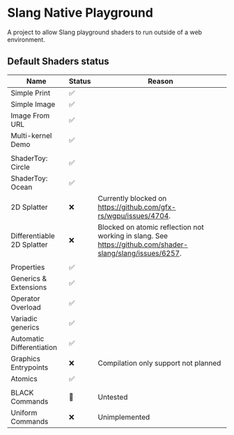 # Slang Native Playground

A project to allow Slang playground shaders to run outside of a web environment. 

## Default Shaders status

| Name | Status | Reason |
|------|--------|--------|
| Simple Print | ✅ | |
| Simple Image | ✅ | |
| Image From URL | ✅ | |
| Multi-kernel Demo | ✅ | |
| | | |
| ShaderToy: Circle | ✅ | |
| ShaderToy: Ocean | ✅ | |
| 2D Splatter | ❌ | Currently blocked on https://github.com/gfx-rs/wgpu/issues/4704. |
| Differentiable 2D Splatter | ❌ | Blocked on atomic reflection not working in slang. See https://github.com/shader-slang/slang/issues/6257. |
| | | |
| Properties | ✅ | |
| Generics & Extensions | ✅ | |
| Operator Overload | ✅ | |
| Variadic generics | ✅ | |
| Automatic Differentiation | ✅ | |
| Graphics Entrypoints | ❌ | Compilation only support not planned |
| Atomics | ✅ | |
| | | |
| BLACK Commands | 📐 | Untested |
| Uniform Commands | ❌ | Unimplemented |





